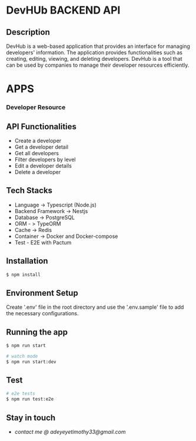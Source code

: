 # DevHUb BACKEND API

## Description

DevHub is a web-based application that provides an interface for managing developers' information. The application provides functionalities such as creating, editing, viewing, and deleting developers. DevHub is a tool that can be used by companies to manage their developer resources efficiently.

# APPS

### Developer Resource

## API Functionalities

- Create a developer
- Get a developer detail
- Get all developers
- Filter developers by level
- Edit a developer details
- Delete a developer

## Tech Stacks

- Language -> Typescript (Node.js)
- Backend Framework -> Nestjs
- Database -> PostgreSQL
- ORM - > TypeORM
- Cache -> Redis
- Container -> Docker and Docker-compose
- Test - E2E with Pactum

## Installation

```bash
$ npm install
```

## Environment Setup

Create '.env' file in the root directory and use the '.env.sample' file to add the necessary configurations.

## Running the app

```bash
$ npm run start

# watch mode
$ npm run start:dev
```

## Test

```bash
# e2e tests
$ npm run test:e2e
```

## Stay in touch

- _contact me @ adeyeyetimothy33@gmail.com_
